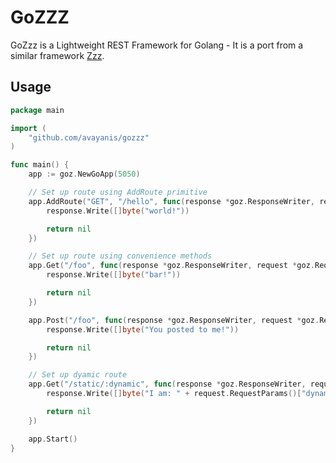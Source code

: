 # GoZZZ

GoZzz is a Lightweight REST Framework for Golang - It is a port from a similar
framework [Zzz](https://github.com/avayanis/zzz).

## Usage
```go
package main

import (
	"github.com/avayanis/gozzz"
)

func main() {
	app := goz.NewGoApp(5050)

	// Set up route using AddRoute primitive
	app.AddRoute("GET", "/hello", func(response *goz.ResponseWriter, request *goz.Request) error {
		response.Write([]byte("world!"))

		return nil
	})

	// Set up route using convenience methods
	app.Get("/foo", func(response *goz.ResponseWriter, request *goz.Request) error {
		response.Write([]byte("bar!"))

		return nil
	})

	app.Post("/foo", func(response *goz.ResponseWriter, request *goz.Request) error {
		response.Write([]byte("You posted to me!"))

		return nil
	})

	// Set up dyamic route
	app.Get("/static/:dynamic", func(response *goz.ResponseWriter, request *goz.Request) error {
		response.Write([]byte("I am: " + request.RequestParams()["dynamic"]))

		return nil
	})

	app.Start()
}
```
